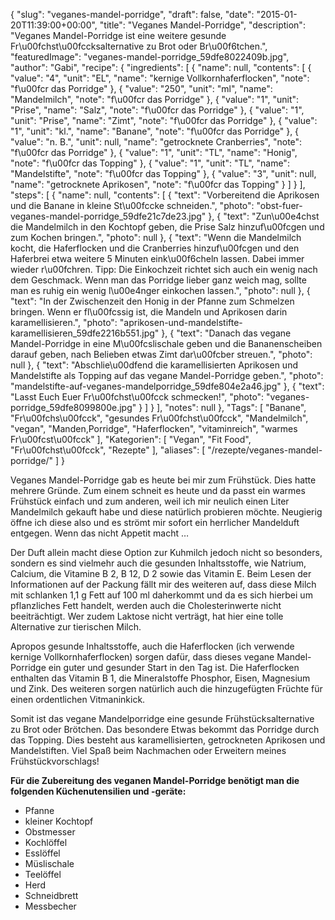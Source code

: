{
    "slug": "veganes-mandel-porridge",
    "draft": false,
    "date": "2015-01-20T11:39:00+00:00",
    "title": "Veganes Mandel-Porridge",
    "description": "Veganes Mandel-Porridge ist eine weitere gesunde Fr\u00fchst\u00fccksalternative zu Brot oder Br\u00f6tchen.",
    "featuredImage": "veganes-mandel-porridge_59dfe8022409b.jpg",
    "author": "Gabi",
    "recipe": {
        "ingredients": [
            {
                "name": null,
                "contents": [
                    {
                        "value": "4",
                        "unit": "EL",
                        "name": "kernige Vollkornhaferflocken",
                        "note": "f\u00fcr das Porridge"
                    },
                    {
                        "value": "250",
                        "unit": "ml",
                        "name": "Mandelmilch",
                        "note": "f\u00fcr das Porridge"
                    },
                    {
                        "value": "1",
                        "unit": "Prise",
                        "name": "Salz",
                        "note": "f\u00fcr das Porridge"
                    },
                    {
                        "value": "1",
                        "unit": "Prise",
                        "name": "Zimt",
                        "note": "f\u00fcr das Porridge"
                    },
                    {
                        "value": "1",
                        "unit": "kl.",
                        "name": "Banane",
                        "note": "f\u00fcr das Porridge"
                    },
                    {
                        "value": "n. B.",
                        "unit": null,
                        "name": "getrocknete Cranberries",
                        "note": "f\u00fcr das Porridge"
                    },
                    {
                        "value": "1",
                        "unit": "TL",
                        "name": "Honig",
                        "note": "f\u00fcr das Topping"
                    },
                    {
                        "value": "1",
                        "unit": "TL",
                        "name": "Mandelstifte",
                        "note": "f\u00fcr das Topping"
                    },
                    {
                        "value": "3",
                        "unit": null,
                        "name": "getrocknete Aprikosen",
                        "note": "f\u00fcr das Topping"
                    }
                ]
            }
        ],
        "steps": [
            {
                "name": null,
                "contents": [
                    {
                        "text": "Vorbereitend die Aprikosen und die Banane in kleine St\u00fccke schneiden.",
                        "photo": "obst-fuer-veganes-mandel-porridge_59dfe21c7de23.jpg"
                    },
                    {
                        "text": "Zun\u00e4chst die Mandelmilch in den Kochtopf geben, die Prise Salz hinzuf\u00fcgen und zum Kochen bringen.",
                        "photo": null
                    },
                    {
                        "text": "Wenn die Mandelmilch kocht, die Haferflocken und die Cranberries hinzuf\u00fcgen und den Haferbrei etwa weitere 5 Minuten eink\u00f6cheln lassen. Dabei immer wieder r\u00fchren. Tipp: Die Einkochzeit richtet sich auch ein wenig nach dem Geschmack. Wenn man das Porridge lieber ganz weich mag, sollte man es ruhig ein wenig l\u00e4nger einkochen lassen.",
                        "photo": null
                    },
                    {
                        "text": "In der Zwischenzeit den Honig in der Pfanne zum Schmelzen bringen. Wenn er fl\u00fcssig ist, die Mandeln und Aprikosen darin karamellisieren.",
                        "photo": "aprikosen-und-mandelstifte-karamellisieren_59dfe2216b551.jpg"
                    },
                    {
                        "text": "Danach das vegane Mandel-Porridge in eine M\u00fcslischale geben und die Bananenscheiben darauf geben, nach Belieben etwas Zimt dar\u00fcber streuen.",
                        "photo": null
                    },
                    {
                        "text": "Abschlie\u00dfend die karamellisierten Aprikosen und Mandelstifte als Topping auf das vegane Mandel-Porridge geben.",
                        "photo": "mandelstifte-auf-veganes-mandelporridge_59dfe804e2a46.jpg"
                    },
                    {
                        "text": "Lasst Euch Euer Fr\u00fchst\u00fcck schmecken!",
                        "photo": "veganes-porridge_59dfe8099800e.jpg"
                    }
                ]
            }
        ],
        "notes": null
    },
    "Tags": [
        "Banane",
        "Fr\u00fchs\u00fcck",
        "gesundes Fr\u00fchst\u00fcck",
        "Mandelmilch",
        "vegan",
        "Manden,Porridge",
        "Haferflocken",
        "vitaminreich",
        "warmes Fr\u00fcst\u00fcck"
    ],
    "Kategorien": [
        "Vegan",
        "Fit Food",
        "Fr\u00fchst\u00fcck",
        "Rezepte"
    ],
    "aliases": [
        "\/rezepte\/veganes-mandel-porridge\/"
    ]
}

Veganes Mandel-Porridge gab es heute bei mir zum Frühstück. Dies hatte mehrere Gründe. Zum einem schneit es heute und da passt ein warmes Frühstück einfach und zum anderen, weil ich mir neulich einen Liter Mandelmilch gekauft habe und diese natürlich probieren möchte. Neugierig öffne ich diese also und es strömt mir sofort ein herrlicher Mandelduft entgegen. Wenn das nicht Appetit macht &#8230;

Der Duft allein macht diese Option zur Kuhmilch jedoch nicht so besonders, sondern es sind vielmehr auch die gesunden Inhaltsstoffe, wie Natrium, Calcium, die Vitamine B 2, B 12, D 2 sowie das Vitamin E. Beim Lesen der Informationen auf der Packung fällt mir des weiteren auf, dass diese Milch mit schlanken 1,1 g Fett auf 100 ml daherkommt und da es sich hierbei um pflanzliches Fett handelt, werden auch die Cholesterinwerte nicht beeiträchtigt. Wer zudem Laktose nicht verträgt, hat hier eine tolle Alternative zur tierischen Milch.

Apropos gesunde Inhaltsstoffe, auch die Haferflocken (ich verwende kernige Vollkornhaferflocken) sorgen dafür, dass dieses vegane Mandel-Porridge ein guter und gesunder Start in den Tag ist. Die Haferflocken enthalten das Vitamin B 1, die Mineralstoffe Phosphor, Eisen, Magnesium und Zink. Des weiteren sorgen natürlich auch die hinzugefügten Früchte für einen ordentlichen Vitmaninkick.

Somit ist das vegane Mandelporridge eine gesunde Frühstücksalternative zu Brot oder Brötchen. Das besondere Etwas bekommt das Porridge durch das Topping. Dies besteht aus karamellisierten, getrockneten Aprikosen und Mandelstiften. Viel Spaß beim Nachmachen oder Erweitern meines Frühstückvorschlags!

**Für die Zubereitung des veganen Mandel-Porridge benötigt man die folgenden Küchenutensilien und -geräte:**

 * Pfanne
 * kleiner Kochtopf
 * Obstmesser
 * Kochlöffel
 * Esslöffel
 * Müslischale
 * Teelöffel
 * Herd
 * Schneidbrett
 * Messbecher